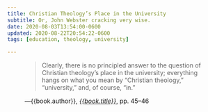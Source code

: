 ```yaml
---
title: Christian Theology’s Place in the University
subtitle: Or, John Webster cracking very wise.
date: 2020-08-03T13:54:00-0600
updated: 2020-08-22T20:54:22-0600
tags: [education, theology, university]

---
```


<figure class="quotation">

> Clearly, there is no principled answer to the question of Christian theology’s place in the university; everything hangs on what you mean by “Christian theology,” “university,” and, of course, “in.”

<figcaption>—{{book.author}}, <a href='{{book.link}}'><cite>{{book.title}}</cite></a>, pp. 45–46</figcaption>

</figure>
